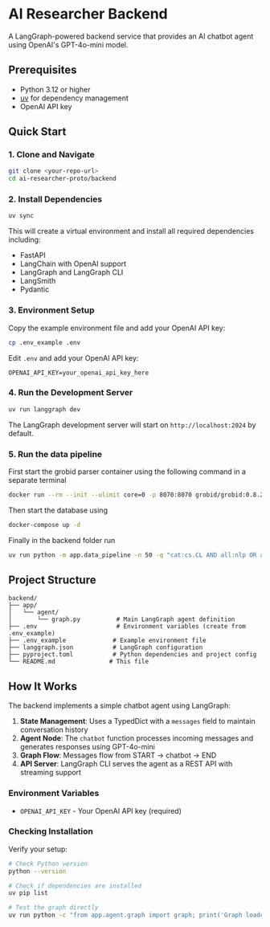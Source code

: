 # AI Researcher Backend

A LangGraph-powered backend service that provides an AI chatbot agent using OpenAI's GPT-4o-mini model.

## Prerequisites

- Python 3.12 or higher
- [uv](https://docs.astral.sh/uv/) for dependency management
- OpenAI API key

## Quick Start

### 1. Clone and Navigate

```bash
git clone <your-repo-url>
cd ai-researcher-proto/backend
```

### 2. Install Dependencies

```bash
uv sync
```

This will create a virtual environment and install all required dependencies including:
- FastAPI
- LangChain with OpenAI support
- LangGraph and LangGraph CLI
- LangSmith
- Pydantic

### 3. Environment Setup

Copy the example environment file and add your OpenAI API key:

```bash
cp .env_example .env
```

Edit `.env` and add your OpenAI API key:

```env
OPENAI_API_KEY=your_openai_api_key_here
```

### 4. Run the Development Server

```bash
uv run langgraph dev
```

The LangGraph development server will start on `http://localhost:2024` by default.


### 5. Run the data pipeline

First start the grobid parser container using the following command in a separate terminal

```bash
docker run --rm --init --ulimit core=0 -p 8070:8070 grobid/grobid:0.8.2-crf
```

Then start the database using

```bash
docker-compose up -d
```

Finally in the backend folder run

```bash
uv run python -m app.data_pipeline -n 50 -q "cat:cs.CL AND all:nlp OR all:natural language processing" -o ./papers -p 2
```

## Project Structure

```
backend/
├── app/
│   └── agent/
│       └── graph.py          # Main LangGraph agent definition
├── .env                      # Environment variables (create from .env_example)
├── .env_example             # Example environment file
├── langgraph.json           # LangGraph configuration
├── pyproject.toml           # Python dependencies and project config
└── README.md               # This file
```

## How It Works

The backend implements a simple chatbot agent using LangGraph:

1. **State Management**: Uses a TypedDict with a `messages` field to maintain conversation history
2. **Agent Node**: The `chatbot` function processes incoming messages and generates responses using GPT-4o-mini
3. **Graph Flow**: Messages flow from START → chatbot → END
4. **API Server**: LangGraph CLI serves the agent as a REST API with streaming support

### Environment Variables

- `OPENAI_API_KEY` - Your OpenAI API key (required)

### Checking Installation

Verify your setup:

```bash
# Check Python version
python --version

# Check if dependencies are installed
uv pip list

# Test the graph directly
uv run python -c "from app.agent.graph import graph; print('Graph loaded successfully')"
```
